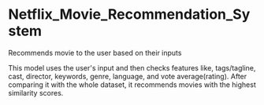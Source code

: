 # Netflix_Movie_Recommendation_System
 Recommends movie to the user based on their inputs

This model uses the user's input and then checks features like, tags/tagline, cast, director, keywords, genre, language, and vote average(rating). After comparing it with the whole dataset, it recommends movies with the highest similarity scores.
